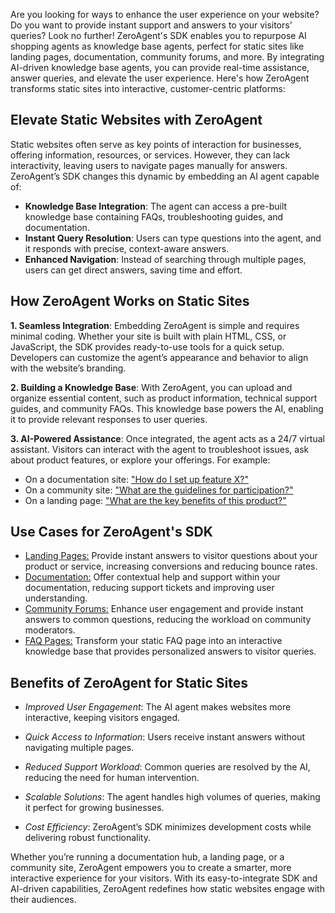 Are you looking for ways to enhance the user experience on your website? Do you want to provide instant support and answers to your visitors' queries? Look no further! ZeroAgent's SDK enables you to repurpose AI shopping agents as knowledge base agents, perfect for static sites like landing pages, documentation, community forums, and more. By integrating AI-driven knowledge base agents, you can provide real-time assistance, answer queries, and elevate the user experience. Here's how ZeroAgent transforms static sites into interactive, customer-centric platforms:


## **Elevate Static Websites with ZeroAgent**


Static websites often serve as key points of interaction for businesses, offering information, resources, or services. However, they can lack interactivity, leaving users to navigate pages manually for answers. ZeroAgent’s SDK changes this dynamic by embedding an AI agent capable of:

- **Knowledge Base Integration**: The agent can access a pre-built knowledge base containing FAQs, troubleshooting guides, and documentation.
- **Instant Query Resolution**: Users can type questions into the agent, and it responds with precise, context-aware answers.
- **Enhanced Navigation**: Instead of searching through multiple pages, users can get direct answers, saving time and effort.


## **How ZeroAgent Works on Static Sites**

**1. Seamless Integration**: Embedding ZeroAgent is simple and requires minimal coding. Whether your site is built with plain HTML, CSS, or JavaScript, the SDK provides ready-to-use tools for a quick setup. Developers can customize the agent’s appearance and behavior to align with the website’s branding.


**2. Building a Knowledge Base**: With ZeroAgent, you can upload and organize essential content, such as product information, technical support guides, and community FAQs. This knowledge base powers the AI, enabling it to provide relevant responses to user queries.


**3. AI-Powered Assistance**: Once integrated, the agent acts as a 24/7 virtual assistant. Visitors can interact with the agent to troubleshoot issues, ask about product features, or explore your offerings. For example:

- On a documentation site: <u>"How do I set up feature X?"</u>
- On a community site: <u>"What are the guidelines for participation?"</u>
- On a landing page: <u>"What are the key benefits of this product?"</u>



## **Use Cases for ZeroAgent's SDK**
- <u>Landing Pages:</u> Provide instant answers to visitor questions about your product or service, increasing conversions and reducing bounce rates.
- <u>Documentation:</u> Offer contextual help and support within your documentation, reducing support tickets and improving user understanding.
- <u>Community Forums:</u> Enhance user engagement and provide instant answers to common questions, reducing the workload on community moderators.
- <u>FAQ Pages:</u> Transform your static FAQ page into an interactive knowledge base that provides personalized answers to visitor queries.


## **Benefits of ZeroAgent for Static Sites**


- _Improved User Engagement_: The AI agent makes websites more interactive, keeping visitors engaged.

- _Quick Access to Information_: Users receive instant answers without navigating multiple pages.

- _Reduced Support Workload_: Common queries are resolved by the AI, reducing the need for human intervention.

- _Scalable Solutions_: The agent handles high volumes of queries, making it perfect for growing businesses.

- _Cost Efficiency_: ZeroAgent’s SDK minimizes development costs while delivering robust functionality.


Whether you’re running a documentation hub, a landing page, or a community site, ZeroAgent empowers you to create a smarter, more interactive experience for your visitors. With its easy-to-integrate SDK and AI-driven capabilities, ZeroAgent redefines how static websites engage with their audiences.